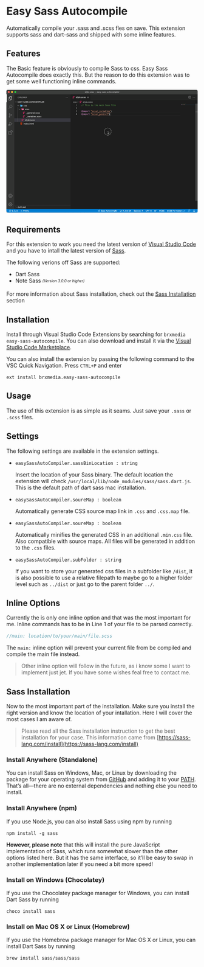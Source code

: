 # Easy Sass Autocompile

Automatically compile your .sass and .scss fles on save. This extension supports sass and dart-sass and shipped with some inline features.

## Features

The Basic feature is obviously to compile Sass to css. Easy Sass Autocompile does exactly this. But the reason to do this extension was to get some well functioning inline commands.

![example.gif](https://raw.githubusercontent.com/brxmedia/easy-sass-autocompile/master/example.gif)

## Requirements

For this extension to work you need the latest version of [Visual Studio Code](https://code.visualstudio.com) and you have to intall the latest version of [Sass](https://sass-lang.com/).

The following verions off Sass are supported:
 - Dart Sass
 - Note Sass <sub><sup>*(Version 3.0.0 or higher)*</sup></sub>

 For more information about Sass installation, check out the [Sass Installation](#sass-installation) section


## Installation

Install through Visual Studio Code Extensions by searching for `brxmedia easy-sass-autocompile`. You can also download and install it via the [Visual Studio Code Marketplace](https://marketplace.visualstudio.com/items?itemName=brxmedia.easy-sass-autocompile).

You can also install the extension by passing the following command to the VSC Quick Navigation. Press `CTRL+P` and enter 

```
ext install brxmedia.easy-sass-autocompile
```

## Usage
The use of this extension is as simple as it seams. Just save your `.sass` or `.scss` files.

## Settings
The following settings are available in the extension settings.
 - `easySassAutoCompiler.sassBinLocation : string`

    Insert the location of your Sass binary. The default location the extension will check  `/usr/local/lib/node_modules/sass/sass.dart.js`. This is the default path of dart sass mac installation.
 - `easySassAutoCompiler.soureMap : boolean`

    Automatically generate CSS source map link in `.css` and `.css.map` file.
 - `easySassAutoCompiler.soureMap : boolean`
 
    Automatically minifies the generated CSS in an additional `.min.css` file. Also compatible with source maps. All files will be generated in addition to the `.css` files.
 - `easySassAutoCompiler.subFolder : string`
 
    If you want to store your generated css files in a subfolder like `/dist`, it is also possible to use a relative filepath to maybe go to a higher folder level such as `../dist` or just go to the parent folder `../`.

## Inline Options

Currently the is only one inline option and that was the most important for me. Inline commands has to be in Line 1 of your file to be parsed correctly.

```scss
//main: location/to/your/main/file.scss
```
The `main:` inline option will prevent your current file from be compiled and compile the main file instead.

> Other inline option will follow in the future, as i know some I want to implement just jet. If you have some wishes feal free to contact me.

## Sass Installation

Now to the most important part of the installation. Make sure you install the right version and know the location of your intallation. Here I will cover the most cases I am aware of.

> Please read all the Sass installation instruction to get the best installation for your case. This information came from [https://sass-lang.com/install](https://sass-lang.com/install)

### Install Anywhere (Standalone)

You can install Sass on Windows, Mac, or Linux by downloading the package for your operating system from [GitHub](https://github.com/sass/dart-sass/releases/tag/1.35.1) and adding it to your [PATH](https://katiek2.github.io/path-doc/). That’s all—there are no external dependencies and nothing else you need to install.

### Install Anywhere (npm)

If you use Node.js, you can also install Sass using npm by running

```
npm install -g sass
```

**However, please note** that this will install the pure JavaScript implementation of Sass, which runs somewhat slower than the other options listed here. But it has the same interface, so it’ll be easy to swap in another implementation later if you need a bit more speed!

### Install on Windows (Chocolatey)
If you use the Chocolatey package manager for Windows, you can install Dart Sass by running

```
choco install sass
```

### Install on Mac OS X or Linux (Homebrew)
If you use the Homebrew package manager for Mac OS X or Linux, you can install Dart Sass by running

```
brew install sass/sass/sass
```

